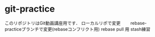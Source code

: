 # git-practice
このリポジトリはGit動画講座用です．
ローカルリポで変更　　
rebase-practiceブランチで変更(rebaseコンフリクト用)
rebase pull 用
stash練習
